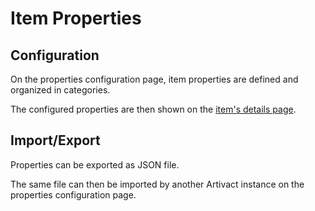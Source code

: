 # Item Properties

## Configuration

On the properties configuration page, item properties are defined and organized in categories.



The configured properties are then shown on the [item's details page](/user-manual/item-management/item-details).

## Import/Export

Properties can be exported as JSON file.

The same file can then be imported by another Artivact instance on the properties configuration page.  